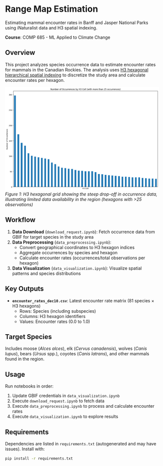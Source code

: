 # Range Map Estimation

Estimating mammal encounter rates in Banff and Jasper National Parks using iNaturalist data and H3 spatial indexing.

**Course**: COMP 685 - ML Applied to Climate Change

## Overview

This project analyzes species occurrence data to estimate encounter rates for mammals in the Canadian Rockies. The analysis uses [H3 hexagonal hierarchical spatial indexing](https://h3geo.org/) to discretize the study area and calculate encounter rates per hexagon.

![H3 Hexagon Grid with Occurrences](data_preprocessing_fig2.png)
*Figure 1: H3 hexagonal grid showing the steep drop-off in occurrence data, illustrating limited data availability in the region (hexagons with >25 observations)*

## Workflow

1. **Data Download** (`download_request.ipynb`): Fetch occurrence data from GBIF for target species in the study area
2. **Data Preprocessing** (`data_preprocessing.ipynb`): 
   - Convert geographical coordinates to H3 hexagon indices
   - Aggregate occurrences by species and hexagon
   - Calculate encounter rates (occurrences/total observations per hexagon)
3. **Data Visualization** (`data_visualization.ipynb`): Visualize spatial patterns and species distributions

## Key Outputs

- **`encounter_rates_dec10.csv`**: Latest encounter rate matrix (81 species × H3 hexagons)
  - Rows: Species (including subspecies)
  - Columns: H3 hexagon identifiers
  - Values: Encounter rates (0.0 to 1.0)

## Target Species

Includes moose (*Alces alces*), elk (*Cervus canadensis*), wolves (*Canis lupus*), bears (*Ursus* spp.), coyotes (*Canis latrans*), and other mammals found in the region.

## Usage

Run notebooks in order:
1. Update GBIF credentials in `data_visualization.ipynb`
2. Execute `download_request.ipynb` to fetch data
3. Execute `data_preprocessing.ipynb` to process and calculate encounter rates
4. Execute `data_visualization.ipynb` to explore results

## Requirements

Dependencies are listed in `requirements.txt` (autogenerated and may have issues). Install with:
```bash
pip install -r requirements.txt
```
